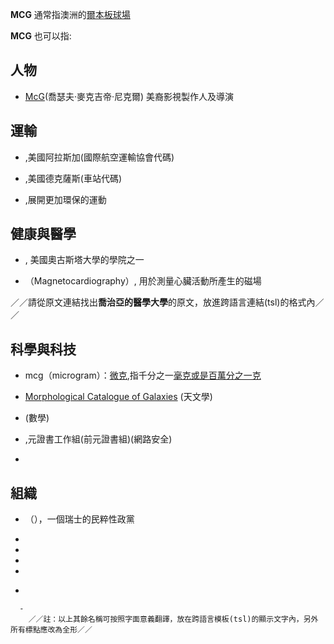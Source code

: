 **MCG** 通常指澳洲的[爾本板球場](../Page/墨爾本板球場.md "wikilink")

**MCG** 也可以指:

## 人物

  - [McG](../Page/喬瑟夫·麥克吉帝·尼克爾.md "wikilink")(喬瑟夫·麥克吉帝·尼克爾) 美裔影視製作人及導演

## 運輸

  - ,美國阿拉斯加(國際航空運輸協會代碼)

  - ,美國德克薩斯(車站代碼)

  - ,展開更加環保的運動

## 健康與醫學

  - , 美國奧古斯塔大學的學院之一

  - （Magnetocardiography）, 用於測量心臟活動所產生的磁場

／／請從原文連結找出**喬治亞的醫學大學**的原文，放進跨語言連結(tsl)的格式內／／

## 科學與科技

  - mcg（microgram）：[微克](https://zh.wikipedia.org/wiki/微克 "wikilink"),指千分之一[毫克或是百萬分之一克](https://zh.wikipedia.org/wiki/毫克 "wikilink")

<!-- end list -->

  - [Morphological Catalogue of Galaxies](../Page/星系形态目录.md "wikilink") (天文學)

  - (數學)

  - ,元證書工作組(前元證書組)(網路安全)

  -
## 組織

  - （），一個瑞士的民粹性政黨

  -
  -
  -
  -
<!-- end list -->

  -

      -
        ／／註：以上其餘名稱可按照字面意義翻譯，放在跨語言模板(tsl)的顯示文字內，另外所有標點應改為全形／／